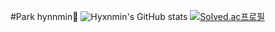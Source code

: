 #Park hynnmin👻
![Hyxnmin's GitHub stats](https://github-readme-stats.vercel.app/api?username=Hyxnmin&show_icons=true&theme=tokyonight)
[![Solved.ac프로필](http://mazassumnida.wtf/api/v2/generate_badge?boj=phmi4199)](https://solved.ac/phmi4199)
